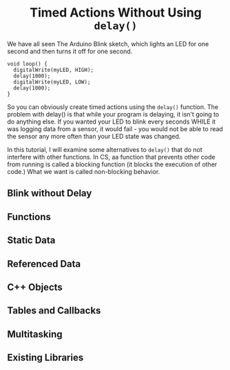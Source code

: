 <div align="center">
  
# Timed Actions Without Using `delay()`
  
</div>

We have all seen The Arduino Blink sketch, which lights an LED for one second and then turns it off for one second.
```
void loop() {
  digitalWrite(myLED, HIGH);
  delay(1000);
  digitalWrite(myLED, LOW);
  delay(1000);
}
```
So you can obviously create timed actions using the `delay()` function.
The problem with delay() is that while your program is delaying, it isn't going to do anything else.  If you wanted your LED to blink every seconds WHILE
it was logging data from a sensor, it would fail - you would not be able to read the sensor any more often than your LED state was changed.

In this tutorial, I will examine some alternatives to `delay()` that do not interfere with other functions.  In CS, aa function that prevents other code from
running is called a blocking function (it blocks the execution of other code.)  What we want is called non-blocking behavior.

## Blink without Delay

## Functions

## Static Data

## Referenced Data

## C++ Objects

## Tables and Callbacks

## Multitasking

## Existing Libraries
